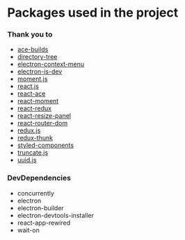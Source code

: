 <h1 class="thanks-title">Packages used in the project</h1>
<h3 class="thanks-title-sm">Thank you to</h3>

<ul class="thanks-dependency-list">
  <li>
    <a target="_blank" href="https://github.com/ajaxorg/ace-builds" class="thanks-link">
      ace-builds
    </a>
  </li>
  <li>
    <a target="_blank" href="https://www.npmjs.com/package/directory-tree" class="thanks-link">
      directory-tree
    </a>
  </li>
  <li>
    <a target="_blank" href="https://github.com/sindresorhus/electron-context-menu" class="thanks-link">
      electron-context-menu
    </a>
  </li>
  <li>
    <a target="_blank" href="https://www.npmjs.com/package/electron-is-dev" class="thanks-link">
      electron-is-dev
    </a>
  </li>
  <li>
    <a target="_blank" href="https://momentjs.com/" class="thanks-link">
      moment.js
    </a>
  </li>
  <li>
    <a target="_blank" href="https://reactjs.org/" class="thanks-link">
      react.js
    </a>
  </li>
  <li>
    <a target="_blank" href="https://github.com/securingsincity/react-ace" class="thanks-link">
      react-ace
    </a>
  </li>
  <li>
    <a target="_blank" href="https://www.npmjs.com/package/react-moment" class="thanks-link">
      react-moment
    </a>
  </li>
  <li>
    <a target="_blank" href="https://react-redux.js.org/" class="thanks-link">
      react-redux
    </a>
  </li>
  <li>
    <a target="_blank" href="https://github.com/bjgrosse/react-resize-panel" class="thanks-link">
      react-resize-panel
    </a>
  </li>
  <li>
    <a target="_blank" href="https://reactrouter.com/" class="thanks-link">
      react-router-dom
    </a>
  </li>
  <li>
    <a target="_blank" href="https://redux.js.org/" class="thanks-link">
      redux.js
    </a>
  </li>
  <li>
    <a target="_blank" href="https://github.com/reduxjs/redux-thunk" class="thanks-link">
      redux-thunk
    </a>
  </li>
  <li>
    <a target="_blank" href="https://styled-components.com/" class="thanks-link">
      styled-components
    </a>
  </li>
  <li>
    <a target="_blank" href="https://github.com/jeffchan/truncate.js" class="thanks-link">
      truncate.js
    </a>
  </li>
  <li>
    <a target="_blank" href="https://github.com/uuidjs/uuid" class="thanks-link">
      uuid.js
    </a>
  </li>
</ul>

<h3 class="thanks-title-sm">DevDependencies</h3>

<ul class="thanks-devdependency-list">
  <li>
    <a target="_blank href="https://www.npmjs.com/package/concurrently" class="thanks-link">
      concurrently
    </a>
  </li>
  <li>
    <a target="_blank href="https://www.electronjs.org/" class="thanks-link">
      electron
    </a>
  </li>
  <li>
    <a target="_blank href="https://www.electron.build/" class="thanks-link">
      electron-builder
    </a>
  </li>
  <li>
    <a target="_blank href="https://www.npmjs.com/package/electron-devtools-installer" class="thanks-link">
      electron-devtools-installer
    </a>
  </li>
  <li>
    <a target="_blank href="https://www.npmjs.com/package/react-app-rewired" class="thanks-link">
      react-app-rewired
    </a>
  </li>
  <li>
    <a target="_blank href="https://www.npmjs.com/package/wait-on" class="thanks-link">
      wait-on
    </a>
  </li>
</ul>
